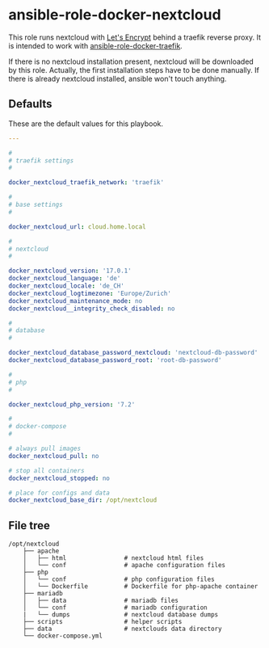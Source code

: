 # ansible-role-docker-nextcloud

This role runs nextcloud with [Let's Encrypt](https://letsencrypt.org/) behind a traefik reverse proxy. It is intended to work with [ansible-role-docker-traefik](https://github.com/mambord/ansible-role-docker-traefik).

If there is no nextcloud installation present, nextcloud will be downloaded by this role. Actually, the first installation steps have to be done manually. If there is already nextcloud installed, ansible won't touch anything.

## Defaults

These are the default values for this playbook.

```yaml
---

#
# traefik settings
#

docker_nextcloud_traefik_network: 'traefik'

#
# base settings
#

docker_nextcloud_url: cloud.home.local

#
# nextcloud
#

docker_nextcloud_version: '17.0.1'
docker_nextcloud_language: 'de'
docker_nextcloud_locale: 'de_CH'
docker_nextcloud_logtimezone: 'Europe/Zurich'
docker_nextcloud_maintenance_mode: no
docker_nextcloud__integrity_check_disabled: no

#
# database
#

docker_nextcloud_database_password_nextcloud: 'nextcloud-db-password'
docker_nextcloud_database_password_root: 'root-db-password'

#
# php
#

docker_nextcloud_php_version: '7.2'

#
# docker-compose
#

# always pull images
docker_nextcloud_pull: no

# stop all containers
docker_nextcloud_stopped: no

# place for configs and data
docker_nextcloud_base_dir: /opt/nextcloud

```

## File tree
```
/opt/nextcloud
    ├── apache
    │   ├── html                # nextcloud html files
    │   └── conf                # apache configuration files
    ├── php
    │   └── conf                # php configuration files
    │   └── Dockerfile          # Dockerfile for php-apache container
    ├── mariadb
    │   ├── data                # mariadb files
    │   └── conf                # mariadb configuration
    |   └── dumps               # nextcloud database dumps
    ├── scripts                 # helper scripts
    ├── data                    # nextclouds data directory
    └── docker-compose.yml

```
